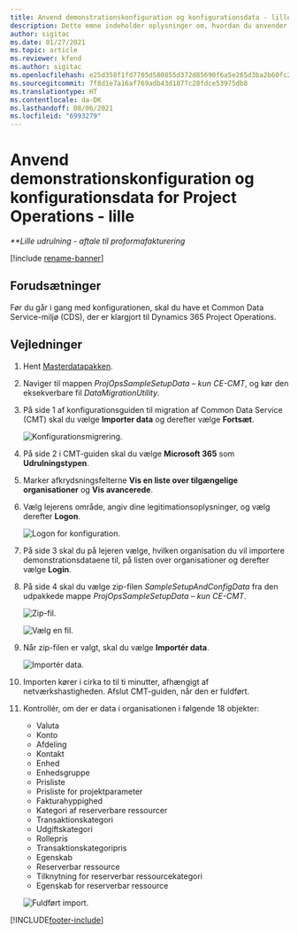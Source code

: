 ```yaml
---
title: Anvend demonstrationskonfiguration og konfigurationsdata - lille
description: Dette emne indeholder oplysninger om, hvordan du anvender demonstrationskonfiguration og konfigurationsdata i forbindelse med Project Operations.
author: sigitac
ms.date: 01/27/2021
ms.topic: article
ms.reviewer: kfend
ms.author: sigitac
ms.openlocfilehash: e25d358f1fd7705d580855d372d85690f6a5e265d3ba2b60fc26742bf3edc86f
ms.sourcegitcommit: 7f8d1e7a16af769adb43d1877c28fdce53975db8
ms.translationtype: HT
ms.contentlocale: da-DK
ms.lasthandoff: 08/06/2021
ms.locfileid: "6993279"
---
```

# <a name="apply-demo-setup-and-configuration-data-for-project-operations---lite"></a>Anvend demonstrationskonfiguration og konfigurationsdata for Project Operations - lille 

_**Lille udrulning - aftale til proformafakturering_

[!include [rename-banner](~/includes/cc-data-platform-banner.md)]

## <a name="prerequisites"></a>Forudsætninger

Før du går i gang med konfigurationen, skal du have et Common Data Service-miljø (CDS), der er klargjort til Dynamics 365 Project Operations.


## <a name="instructions"></a>Vejledninger

1. Hent [Masterdatapakken](https://download.microsoft.com/download/3/4/1/341bf279-a64f-4baa-af31-ce624859b518/ProjOpsSampleSetupData-%20CE%20only.zip). 
2. Naviger til mappen *ProjOpsSampleSetupData – kun CE-CMT*, og kør den eksekverbare fil *DataMigrationUtility*.
3. På side 1 af konfigurationsguiden til migration af Common Data Service (CMT) skal du vælge **Importer data** og derefter vælge **Fortsæt**.

    ![Konfigurationsmigrering.](./media/1ConfigurationMigration.png)

4. På side 2 i CMT-guiden skal du vælge **Microsoft 365** som **Udrulningstypen**.
5. Marker afkrydsningsfelterne **Vis en liste over tilgængelige organisationer** og **Vis avancerede**.
6. Vælg lejerens område, angiv dine legitimationsoplysninger, og vælg derefter **Logon**.

   ![Logon for konfiguration.](./media/2ConfigurationSignin.png)

7. På side 3 skal du på lejeren vælge, hvilken organisation du vil importere demonstrationsdataene til, på listen over organisationer og derefter vælge **Login**.
8. På side 4 skal du vælge zip-filen *SampleSetupAndConfigData* fra den udpakkede mappe *ProjOpsSampleSetupData – kun CE-CMT*.

   ![Zip-fil.](./media/3ZipFile.png)

   ![Vælg en fil.](./media/4SelectAFile.png)

9. Når zip-filen er valgt, skal du vælge **Importér data**.

   ![Importér data.](./media/5ImportData.png)

10. Importen kører i cirka to til ti minutter, afhængigt af netværkshastigheden. Afslut CMT-guiden, når den er fuldført. 
11. Kontrollér, om der er data i organisationen i følgende 18 objekter:

    -   Valuta
    -   Konto
    -   Afdeling
    -   Kontakt
    -   Enhed
    -   Enhedsgruppe
    -   Prisliste
    -   Prisliste for projektparameter 
    -   Fakturahyppighed
    -   Kategori af reserverbare ressourcer
    -   Transaktionskategori
    -   Udgiftskategori
    -   Rollepris
    -   Transaktionskategoripris
    -   Egenskab
    -   Reserverbar ressource
    -   Tilknytning for reserverbar ressourcekategori
    -   Egenskab for reserverbar ressource

    ![Fuldført import.](./media/6CompleteImport.png)


[!INCLUDE[footer-include](../includes/footer-banner.md)]
